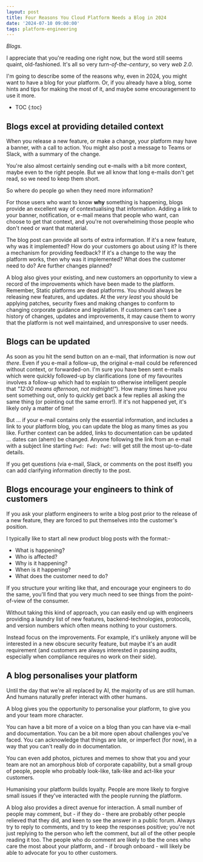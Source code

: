 ```yaml
---
layout: post
title: Four Reasons You Cloud Platform Needs a Blog in 2024
date: '2024-07-10 09:00:00'
tags: platform-engineering
---
```


_Blogs._

I appreciate that you're reading one right now, but the word still seems quaint, old-fashioned. It's all so very _turn-of-the-century_, so very _web 2.0_. 

I'm going to describe some of the reasons why, even in 2024, you might want to have a blog for your platform. Or, if you already have a blog, some hints and tips for making the most of it, and maybe some encouragement to use it more.

<!--more-->

* TOC
{:toc}

## Blogs excel at providing detailed context

When you release a new feature, or make a change, your platform may have a banner, with a call to action. You might also post a message to Teams or Slack, with a summary of the change. 

You're also almost certainly sending out e-mails with a bit more context, maybe even to the right people. But we all know that long e-mails don't get read, so we need to keep them short.

So where do people go when they need more information?

For those users who want to know **why** something is happening, blogs provide an excellent way of contextualising that information. Adding a link to your banner, notification, or e-mail means that people who want, can choose to get that context, and you're not overwhelming those people who don't need or want that material. 

The blog post can provide all sorts of extra information. If it's a new feature, why was it implemented? How do your customers go about using it? Is there a mechanism for providing feedback? If it's a change to the way the platform works, then why was it implemented? What does the customer need to do? Are further changes planned?

A blog also gives your existing, and new customers an opportunity to view a record of the improvements which have been made to the platform. Remember, Static platforms are dead platforms. You should always be releasing new features, and updates. At the _very least_ you should be applying patches, security fixes and making changes to conform to changing corporate guidance and legislation. If customers can't see a history of changes, updates and improvements, it may cause them to worry that the platform is not well maintained, and unresponsive to user needs. 


## Blogs can be updated

As soon as you hit the send button on an e-mail, that information is now _out there_. Even if you e-mail a follow-up, the original e-mail could be referenced without context, or forwarded-on. I'm sure you have been sent e-mails which were quickly followed-up by clarifications (one of my favourites involves a follow-up which had to explain to otherwise intelligent people that _"12:00 means afternoon, not midnight!"_). How many times have _you_ sent something out, only to quickly get back a few replies all asking the same thing (or pointing out the same error!). If it's not happened yet, it's likely only a matter of time!

But ... if your e-mail contains only the essential information, and includes a link to your platform blog, you can update the blog as many times as you like. Further context can be added, links to documentation can be updated ... dates can (ahem) be changed. Anyone following the link from an e-mail with a subject line starting `Fwd: Fwd: Fwd:` will get still the most up-to-date details.

If you get questions (via e-mail, Slack, or comments on the post itself) you can add clarifying information directly to the post. 


## Blogs encourage your engineers to think of customers

If you ask your platform engineers to write a blog post prior to the release of a new feature, they are forced to put themselves into the customer's position. 

I typically like to start all new product blog posts with the format:- 

* What is happening?
* Who is affected?
* Why is it happening?
* When is it happening?
* What does the customer need to do?

If you structure your writing like that, and encourage your engineers to do the same, you'll find that you very much need to see things from the point-of-view of the consumer. 

Without taking this kind of approach, you can easily end up with engineers providing a laundry list of new features, backend-technologies, protocols, and version numbers which often means nothing to your customers. 

Instead focus on the improvements. For example, it's unlikely anyone will be interested in a new obscure security feature, but maybe it's an audit requirement (and customers are always interested in passing audits, especially when compliance requires no work on their side).


## A blog personalises your platform

Until the day that we're all replaced by AI, the majority of us are still human. And humans naturally prefer interact with other humans. 

A blog gives you the opportunity to personalise your platform, to give you and your team more character. 

You can have a bit more of a voice on a blog than you can have via e-mail and documentation. You can be a bit more open about challenges you've faced. You can acknowledge that things are late, or imperfect (for now), in a way that you can't really do in documentation. 

You can even add photos, pictures and memes to show that you and your team are not an amorphous blob of corporate capability, but a small group of people, people who probably look-like, talk-like and act-like your customers.

Humanising your platform builds loyalty. People are more likely to forgive small issues if they've interacted with the people running the platform. 

A blog also provides a direct avenue for interaction. A small number of people may comment, but - if they do - there are probably other people relieved that they did, and keen to see the answer in a public forum. Always try to reply to comments, and try to keep the responses positive; you're not just replying to the person who left the comment, but all of the other people reading it too. The people who do comment are likely to tbe the ones who care the most about your platform, and - if brough onboard - will likely be able to advocate for you to other customers. 